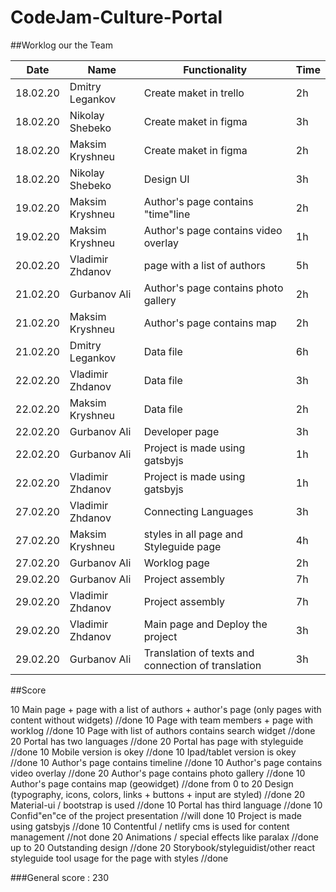 # CodeJam-Culture-Portal

##Worklog our the Team

Date	   |Name	           |Functionality                                         |Time
---------|----------------|------------------------------------------------------|---------
18.02.20	|Dmitry Legankov |	Create maket in trello                             |	2h
18.02.20	|Nikolay Shebeko |   Create maket in figma                              | 	3h
18.02.20	|Maksim Kryshneu |	Create maket in figma	                           |  2h
18.02.20	|Nikolay Shebeko |	Design UI                                          | 	3h
19.02.20	|Maksim Kryshneu |	Author's page contains "time"line                  |	2h
19.02.20	|Maksim Kryshneu |	Author's page contains video overlay               |	1h
20.02.20 |Vladimir Zhdanov|	page with a list of authors	                     |  5h
21.02.20	|Gurbanov Ali	  |   Author's page contains photo gallery               |	2h
21.02.20	|Maksim Kryshneu |   Author's page contains map	                        |  2h
21.02.20	|Dmitry Legankov |   Data file	                                       |  6h
22.02.20	|Vladimir Zhdanov|   Data file                                          |	3h
22.02.20	|Maksim Kryshneu |	Data file                                          |	2h
22.02.20	|Gurbanov Ali	  |   Developer page	                                    |  3h
22.02.20	|Gurbanov Ali	  |   Project is made using gatsbyjs                     |	1h
22.02.20	|Vladimir Zhdanov|	Project is made using gatsbyjs                     |	1h
27.02.20	|Vladimir Zhdanov|	Connecting Languages                               |	3h
27.02.20	|Maksim Kryshneu |	styles in all page and Styleguide page	            |  4h
27.02.20	|Gurbanov Ali    |	Worklog page                                       |	2h
29.02.20	|Gurbanov Ali	  |   Project assembly                                   |	7h
29.02.20	|Vladimir Zhdanov|	Project assembly	                                 |  7h
29.02.20	|Vladimir Zhdanov|	Main page and Deploy the project	                  |  3h
29.02.20	|Gurbanov Ali	  |  Translation of texts and connection of translation	|  3h

##Score

   10 Main page + page with a list of authors + author's page (only pages with content without widgets) //done
	10 Page with team members + page with worklog  //done
	10 Page with list of authors contains search widget  //done
	20 Portal has two languages   //done
	20 Portal has page with styleguide  //done
	10 Mobile version is okey  //done
	10 Ipad/tablet version is okey  //done
	10 Author's page contains timeline  //done
	10 Author's page contains video overlay  //done
	20 Author's page contains photo gallery  //done
	10 Author's page contains map (geowidget)   //done
	from 0 to 20 Design (typography, icons, colors, links + buttons + input are styled)   //done
	20 Material-ui / bootstrap is used  //done
	10 Portal has third language   //done
	10 Confid"en"ce of the project presentation  //will done
	10 Project is made using gatsbyjs //done
	10 Contentful / netlify cms is used for content management   //not done
	20 Animations / special effects like paralax //done
	up to 20 Outstanding design  //done
	20 Storybook/styleguidist/other react styleguide tool usage for the page with styles //done


###General score : 230 
